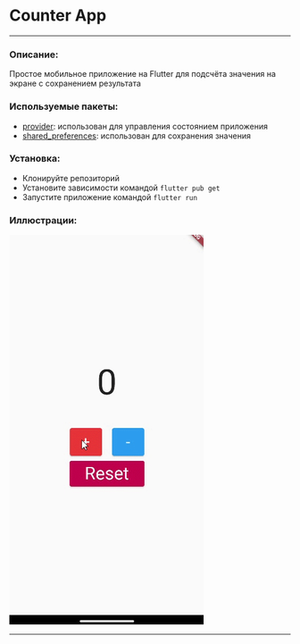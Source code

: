 # Counter App
___
### Описание:
Простое мобильное приложение на Flutter для подсчёта значения на экране с сохранением результата

### Используемые пакеты:
- [provider](https://pub.dev/packages/provider): использован для управления состоянием приложения
- [shared_preferences](https://pub.dev/packages/shared_preferences): использован для сохранения значения

### Установка:
- Клонируйте репозиторий
- Установите зависимости командой `flutter pub get`
- Запустите приложение командой `flutter run`

### Иллюстрации:
![Иллюстрация к проекту](https://github.com/sonixkd/counter_app/raw/${{branch}}/image/gif_count.gif)
___

